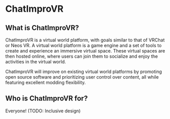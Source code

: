 # ChatImproVR

## What is ChatImproVR?
ChatImproVR is a virtual world platform, with goals similar to that of VRChat or Neos VR. A virtual world platform is a game engine and a set of tools to create and experience an immersive virtual space. These virtual spaces are then hosted online, where users can join them to socialize and enjoy the activities in the virtual world.

ChatImproVR will improve on existing virtual world platforms by promoting open source software and prioritizing user control over content, all while featuring excellent modding flexibility.

## Who is ChatImproVR for?
Everyone! (TODO: Inclusive design)
